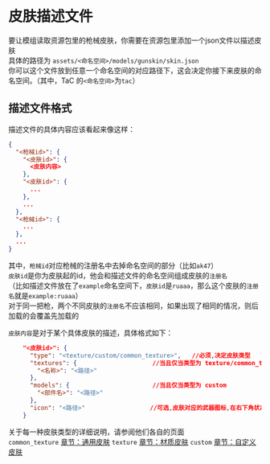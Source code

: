 # 皮肤描述文件
要让模组读取资源包里的枪械皮肤，你需要在资源包里添加一个json文件以描述皮肤  
具体的路径为
`assets/<命名空间>/models/gunskin/skin.json`  
你可以这个文件放到任意一个命名空间的对应路径下，这会决定你接下来皮肤的命名空间。（其中，TaC 的`<命名空间>`为`tac`）

## 描述文件格式
描述文件的具体内容应该看起来像这样：
```json
{
  "<枪械id>": {
    "<皮肤id>": {
      <皮肤内容>
    },
    "<皮肤id>": {
      ...
    },
    ...
  },
  "<枪械id>": {
    ...
  },
  ...
}
```

其中，`枪械id`对应枪械的注册名中去掉命名空间的部分（比如`ak47`）  
`皮肤id`是你为皮肤起的id，他会和描述文件的命名空间组成皮肤的`注册名`  
（比如描述文件放在了`example`命名空间下，`皮肤id`是`ruaaa`，那么这个皮肤的`注册名`就是`example:ruaaa`）  
对于同一把枪，两个不同皮肤的`注册名`不应该相同，如果出现了相同的情况，则后加载的会覆盖先加载的

`皮肤内容`是对于某个具体皮肤的描述，具体格式如下：
```json
    "<皮肤id>": {                    
      "type": "<texture/custom/common_texture>",   //必须,决定皮肤类型
      "textures": {                     //当且仅当类型为 texture/common_texture
        "<名称>": "<路径>"
      },
      "models": {                       //当且仅当类型为 custom
        "<部件名>": "<路径>"
      },
      "icon": "<路径>"                  //可选,皮肤对应的武器图标,在右下角状态栏展示
    }
```

关于每一种皮肤类型的详细说明，请参阅他们各自的页面  
`common_texture` [章节：通用皮肤](./gunskin_guide/common_skin.md)
`texture` [章节：材质皮肤](./gunskin_guide/texture_skin.md) 
`custom` [章节：自定义皮肤](./gunskin_guide/custom_skin.md)